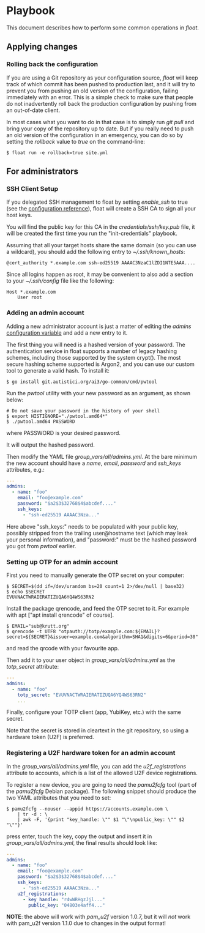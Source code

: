 Playbook
===

This document describes how to perform some common operations in
*float*.


## Applying changes

### Rolling back the configuration

If you are using a Git repository as your configuration source,
*float* will keep track of which commit has been pushed to production
last, and it will try to prevent you from pushing an old version of
the configuration, failing immediately with an error. This is a simple
check to make sure that people do not inadvertently roll back the
production configuration by pushing from an out-of-date client.

In most cases what you want to do in that case is to simply run *git
pull* and bring your copy of the repository up to date. But if you
really need to push an old version of the configuration in an
emergency, you can do so by setting the *rollback* value to *true* on
the command-line:

```shell
$ float run -e rollback=true site.yml
```


## For administrators

### SSH Client Setup

If you delegated SSH management to float by setting *enable_ssh* to
true (see the [configuration reference](configuration.md)), float will
create a SSH CA to sign all your host keys.

You will find the public key for this CA in the
*credentials/ssh/key.pub* file, it will be created the first time you
run the "init-credentials" playbook.

Assuming that all your target hosts share the same domain (so you can
use a wildcard), you should add the following entry to
*~/.ssh/known_hosts*:

```
@cert_authority *.example.com ssh-ed25519 AAAAC3NzaC1lZDI1NTE5AAA....
```

Since all logins happen as root, it may be convenient to also add a
section to your *~/.ssh/config* file like the following:

```
Host *.example.com
    User root
```

### Adding an admin account

Adding a new administrator account is just a matter of editing the
*admins* [configuration variable](configuration.md) and add a new
entry to it.

The first thing you will need is a hashed version of your
password. The authentication service in float supports a number of
legacy hashing schemes, including those supported by the system
crypt(). The most secure hashing scheme supported is Argon2, and you
can use our custom tool to generate a valid hash. To install it:

```shell
$ go install git.autistici.org/ai3/go-common/cmd/pwtool
```

Run the *pwtool* utility with your new password as an argument, as
shown below:

```shell
# Do not save your password in the history of your shell
$ export HISTIGNORE="./pwtool.amd64*"
$ ./pwtool.amd64 PASSWORD
```

where PASSWORD is your desired password.

It will output the hashed password.

Then modify the YAML file *group_vars/all/admins.yml*. At the bare
minimum the new account should have a *name*, *email*, *password* and
*ssh_keys* attributes, e.g.:

```yaml
---
admins:
  - name: "foo"
    email: "foo@example.com"
    password: "$a2$3$32768$4$abcdef...."
    ssh_keys:
      - "ssh-ed25519 AAAAC3Nza..."
```

Here above "ssh_keys:" needs to be populated with your public key,
possibly stripped from the trailing user@hostname text (which may leak
your personal information), and "password:" must be the hashed
password you got from *pwtool* earlier.

### Setting up OTP for an admin account

First you need to manually generate the OTP secret on your computer:

```shell
$ SECRET=$(dd if=/dev/urandom bs=20 count=1 2>/dev/null | base32)
$ echo $SECRET
EVUVNACTWRAIERATIZUQA6YQ4WS63RN2
```

Install the package qrencode, and feed the OTP secret to it.
For example with apt ["apt install qrencode" of course].

```shell
$ EMAIL="sub@krutt.org"
$ qrencode -t UTF8 "otpauth://totp/example.com:${EMAIL}?secret=${SECRET}&issuer=example.com&algorithm=SHA1&digits=6&period=30"
```

and read the qrcode with your favourite app.

Then add it to your user object in *group_vars/all/admins.yml* as the
*totp_secret* attribute:

```yaml
---
admins:
  - name: "foo"
    totp_secret: "EVUVNACTWRAIERATIZUQA6YQ4WS63RN2"
    ...
```

Finally, configure your TOTP client (app, YubiKey, etc.) with the same
secret.

Note that the secret is stored in cleartext in the git repository, so
using a hardware token (U2F) is preferred.

### Registering a U2F hardware token for an admin account

In the *group_vars/all/admins.yml* file, you can add the
*u2f_registrations* attribute to accounts, which is a list of the
allowed U2F device registrations.

To register a new device, you are going to need the *pamu2fcfg* tool
(part of the *pamu2fcfg* Debian package). The following snippet should
produce the two YAML attributes that you need to set:

```shell
$ pamu2fcfg --nouser --appid https://accounts.example.com \
    | tr -d : \
    | awk -F, '{print "key_handle: \"" $1 "\"\npublic_key: \"" $2 "\""}'
```

press enter, touch the key, copy the output and insert it in
*group_vars/all/admins.yml*, the final results should look like:

```yaml
---
admins:
  - name: "foo"
    email: "foo@example.com"
    password: "$a2$3$32768$4$abcdef...."
    ssh_keys:
      - "ssh-ed25519 AAAAC3Nza..."
    u2f_registrations:
      - key_handle: "r4wWRHgzJjl..."
        public_key: "04803e4aff4..."
```

**NOTE**: the above will work with *pam_u2f* version 1.0.7, but it will *not*
work with pam_u2f version 1.1.0 due to changes in the output format!

